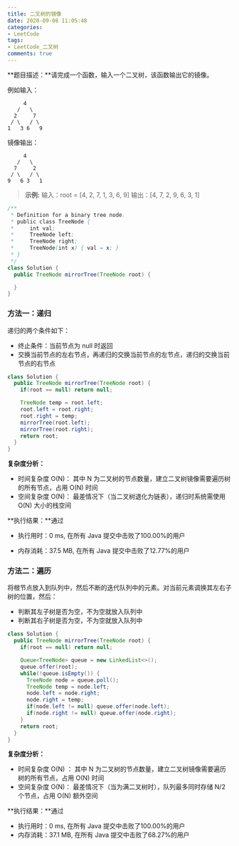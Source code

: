 ```yaml
---
title: 二叉树的镜像
date: 2020-09-08 11:05:48
categories:
- LeetCode
tags:
- LeetCode_二叉树
comments: true
---
```


**题目描述：**请完成一个函数，输入一个二叉树，该函数输出它的镜像。

例如输入：
```
     4
   /   \
  2     7
 / \   / \
1   3 6   9
```
镜像输出：
```
     4
   /   \
  7     2
 / \   / \
9   6 3   1
```
> **示例:**
> 输入：root = [4, 2, 7, 1, 3, 6, 9]
> 输出：[4, 7, 2, 9, 6, 3, 1]

<!-- more -->

```java
/**
 * Definition for a binary tree node.
 * public class TreeNode {
 *     int val;
 *     TreeNode left;
 *     TreeNode right;
 *     TreeNode(int x) { val = x; }
 * }
 */
class Solution {
  public TreeNode mirrorTree(TreeNode root) {

  }
}
```



### 方法一：递归

递归的两个条件如下：

- 终止条件：当前节点为 null 时返回
- 交换当前节点的左右节点，再递归的交换当前节点的左节点，递归的交换当前节点的右节点

```java
class Solution {
  public TreeNode mirrorTree(TreeNode root) {
    if(root == null) return null;

    TreeNode temp = root.left;
    root.left = root.right;
    root.right = temp;
    mirrorTree(root.left);
    mirrorTree(root.right);
    return root;
  }
}
```

**复杂度分析：**

- 时间复杂度 O(N)： 其中 N 为二叉树的节点数量，建立二叉树镜像需要遍历树的所有节点，占用 O(N) 时间
- 空间复杂度 O(N)： 最差情况下（当二叉树退化为链表），递归时系统需使用 O(N) 大小的栈空间

**执行结果：**通过

- 执行用时：0 ms, 在所有 Java 提交中击败了100.00%的用户

- 内存消耗：37.5 MB, 在所有 Java 提交中击败了12.77%的用户

  

### 方法二：遍历

将根节点放入到队列中，然后不断的迭代队列中的元素。对当前元素调换其左右子树的位置，然后：

- 判断其左子树是否为空，不为空就放入队列中
- 判断其右子树是否为空，不为空就放入队列中

```java
class Solution {
  public TreeNode mirrorTree(TreeNode root) {
    if(root == null) return null;

    Queue<TreeNode> queue = new LinkedList<>();
    queue.offer(root);
    while(!queue.isEmpty()) {
      TreeNode node = queue.poll();
      TreeNode temp = node.left;
      node.left = node.right;
      node.right = temp;
      if(node.left != null) queue.offer(node.left);
      if(node.right != null) queue.offer(node.right);
    }
    return root;
  }
}
```

**复杂度分析：**

- 时间复杂度 O(N) ： 其中 N 为二叉树的节点数量，建立二叉树镜像需要遍历树的所有节点，占用 O(N) 时间
- 空间复杂度 O(N)： 最差情况下（当为满二叉树时），队列最多同时存储 N/2 个节点，占用 O(N) 额外空间

**执行结果：**通过

- 执行用时：0 ms, 在所有 Java 提交中击败了100.00%的用户
- 内存消耗：37.1 MB, 在所有 Java 提交中击败了68.27%的用户